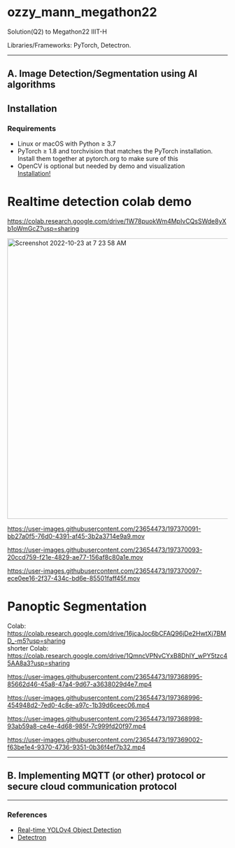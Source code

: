 # ozzy_mann_megathon22
Solution(Q2) to Megathon22 IIIT-H

Libraries/Frameworks: PyTorch, Detectron.

***
## A. Image Detection/Segmentation using AI algorithms
## Installation
### Requirements
- Linux or macOS with Python ≥ 3.7
- PyTorch ≥ 1.8 and torchvision that matches the PyTorch installation. Install them together at pytorch.org to make sure of this
- OpenCV is optional but needed by demo and visualization  
[Installation!](https://detectron2.readthedocs.io/en/latest/tutorials/install.html)

# Realtime detection colab demo
https://colab.research.google.com/drive/1W78puokWm4MpIvCQsSWde8yXb1oWmGcZ?usp=sharing

<img width="641" alt="Screenshot 2022-10-23 at 7 23 58 AM" src="https://user-images.githubusercontent.com/23654473/197369560-187d009c-9732-4903-805b-a35e8f911949.png">


https://user-images.githubusercontent.com/23654473/197370091-bb27a0f5-76d0-4391-af45-3b2a3714e9a9.mov


https://user-images.githubusercontent.com/23654473/197370093-20ccd759-f21e-4829-ae77-156af8c80a1e.mov



https://user-images.githubusercontent.com/23654473/197370097-ece0ee16-2f37-434c-bd6e-85501faff45f.mov




<!--Failure cases -->

# Panoptic Segmentation
Colab: https://colab.research.google.com/drive/16jcaJoc6bCFAQ96jDe2HwtXj7BMD_-m5?usp=sharing  
shorter Colab: https://colab.research.google.com/drive/1QmncVPNvCYxB8DhIY_wPY5tzc45AA8a3?usp=sharing

https://user-images.githubusercontent.com/23654473/197368995-85662d46-45a8-47a4-9d67-a3638029d4e7.mp4


https://user-images.githubusercontent.com/23654473/197368996-454948d2-7ed0-4c8e-a97c-1b39d6ceec06.mp4


https://user-images.githubusercontent.com/23654473/197368998-93ab59a8-ce4e-4d68-985f-7c999fd20f97.mp4


https://user-images.githubusercontent.com/23654473/197369002-f63be1e4-9370-4736-9351-0b36f4ef7b32.mp4




<!-- Link to google drive for model generated output videos, text and csv files are [[here]()]. -->


***
## B. Implementing MQTT (or other) protocol or secure cloud communication protocol




*** 
### References
- [Real-time YOLOv4 Object Detection](https://www.youtube.com/watch?v=ebAykr9YZ30)
- [Detectron](https://detectron2.readthedocs.io/en/latest/)
